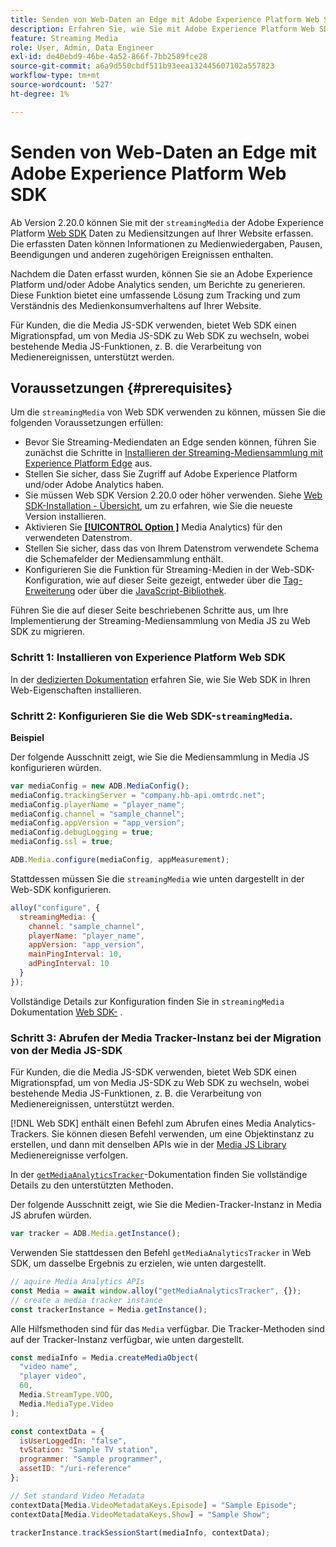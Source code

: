 ```yaml
---
title: Senden von Web-Daten an Edge mit Adobe Experience Platform Web SDK
description: Erfahren Sie, wie Sie mit Adobe Experience Platform Web SDK Streaming-Mediendaten von Adobe an Experience Platform Edge senden.
feature: Streaming Media
role: User, Admin, Data Engineer
exl-id: de40ebd9-46be-4a52-866f-7bb2589fce28
source-git-commit: a6a9d550cbdf511b93eea132445607102a557823
workflow-type: tm+mt
source-wordcount: '527'
ht-degree: 1%

---
```


# Senden von Web-Daten an Edge mit Adobe Experience Platform Web SDK

Ab Version 2.20.0 können Sie mit der `streamingMedia` der Adobe Experience Platform [Web SDK](https://experienceleague.adobe.com/de/docs/experience-platform/web-sdk/home) Daten zu Mediensitzungen auf Ihrer Website erfassen. Die erfassten Daten können Informationen zu Medienwiedergaben, Pausen, Beendigungen und anderen zugehörigen Ereignissen enthalten.

Nachdem die Daten erfasst wurden, können Sie sie an Adobe Experience Platform und/oder Adobe Analytics senden, um Berichte zu generieren. Diese Funktion bietet eine umfassende Lösung zum Tracking und zum Verständnis des Medienkonsumverhaltens auf Ihrer Website.

Für Kunden, die die Media JS-SDK verwenden, bietet Web SDK einen Migrationspfad, um von Media JS-SDK zu Web SDK zu wechseln, wobei bestehende Media JS-Funktionen, z. B. die Verarbeitung von Medienereignissen, unterstützt werden.

## Voraussetzungen {#prerequisites}

Um die `streamingMedia` von Web SDK verwenden zu können, müssen Sie die folgenden Voraussetzungen erfüllen:

* Bevor Sie Streaming-Mediendaten an Edge senden können, führen Sie zunächst die Schritte in [Installieren der Streaming-Mediensammlung mit Experience Platform Edge](/help/implementation/edge/implementation-edge.md) aus.
* Stellen Sie sicher, dass Sie Zugriff auf Adobe Experience Platform und/oder Adobe Analytics haben.
* Sie müssen Web SDK Version 2.20.0 oder höher verwenden. Siehe [Web SDK-Installation - Übersicht](https://experienceleague.adobe.com/de/docs/experience-platform/web-sdk/install/overview), um zu erfahren, wie Sie die neueste Version installieren.
* Aktivieren Sie **[[!UICONTROL Option ]](https://experienceleague.adobe.com/de/docs/experience-platform/datastreams/configure)** Media Analytics) für den verwendeten Datenstrom.
* Stellen Sie sicher, dass das von Ihrem Datenstrom verwendete Schema die Schemafelder der Mediensammlung enthält.
* Konfigurieren Sie die Funktion für Streaming-Medien in der Web-SDK-Konfiguration, wie auf dieser Seite gezeigt, entweder über die [Tag-Erweiterung](#tag-extension) oder über die [JavaScript-Bibliothek](#library).

Führen Sie die auf dieser Seite beschriebenen Schritte aus, um Ihre Implementierung der Streaming-Mediensammlung von Media JS zu Web SDK zu migrieren.

### Schritt 1: Installieren von Experience Platform Web SDK

In der [dedizierten Dokumentation](https://experienceleague.adobe.com/de/docs/experience-platform/web-sdk/install/overview) erfahren Sie, wie Sie Web SDK in Ihren Web-Eigenschaften installieren.

### Schritt 2: Konfigurieren Sie die Web SDK-`streamingMedia`.

**Beispiel**

Der folgende Ausschnitt zeigt, wie Sie die Mediensammlung in Media JS konfigurieren würden.

```javascript
var mediaConfig = new ADB.MediaConfig();
mediaConfig.trackingServer = "company.hb-api.omtrdc.net";
mediaConfig.playerName = "player_name";
mediaConfig.channel = "sample_channel";
mediaConfig.appVersion = "app_version";
mediaConfig.debugLogging = true;
mediaConfig.ssl = true;

ADB.Media.configure(mediaConfig, appMeasurement);
```

Stattdessen müssen Sie die `streamingMedia` wie unten dargestellt in der Web-SDK konfigurieren.

```js
alloy("configure", {
  streamingMedia: {
    channel: "sample_channel",
    playerName: "player_name",
    appVersion: "app_version",
    mainPingInterval: 10,
    adPingInterval: 10
  }
});
```

Vollständige Details zur Konfiguration finden Sie in `streamingMedia` Dokumentation [ Web SDK-](https://experienceleague.adobe.com/en/docs/experience-platform/web-sdk/commands/configure/streamingmedia) .

### Schritt 3: Abrufen der Media Tracker-Instanz bei der Migration von der Media JS-SDK

Für Kunden, die die Media JS-SDK verwenden, bietet Web SDK einen Migrationspfad, um von Media JS-SDK zu Web SDK zu wechseln, wobei bestehende Media JS-Funktionen, z. B. die Verarbeitung von Medienereignissen, unterstützt werden.

[!DNL Web SDK] enthält einen Befehl zum Abrufen eines Media Analytics-Trackers. Sie können diesen Befehl verwenden, um eine Objektinstanz zu erstellen, und dann mit denselben APIs wie in der [Media JS Library](https://adobe-marketing-cloud.github.io/media-sdks/reference/javascript_3x/APIReference.html) Medienereignisse verfolgen.

In der [`getMediaAnalyticsTracker`](https://experienceleague.adobe.com/en/docs/experience-platform/web-sdk/commands/getmediaanalyticstracker)-Dokumentation finden Sie vollständige Details zu den unterstützten Methoden.

Der folgende Ausschnitt zeigt, wie Sie die Medien-Tracker-Instanz in Media JS abrufen würden.

```javascript
var tracker = ADB.Media.getInstance();
```

Verwenden Sie stattdessen den Befehl `getMediaAnalyticsTracker` in Web SDK, um dasselbe Ergebnis zu erzielen, wie unten dargestellt.

```js
// aquire Media Analytics APIs
const Media = await window.alloy("getMediaAnalyticsTracker", {});
// create a media tracker instance
const trackerInstance = Media.getInstance();
```

Alle Hilfsmethoden sind für das `Media` verfügbar. Die Tracker-Methoden sind auf der Tracker-Instanz verfügbar, wie unten dargestellt.

```js
const mediaInfo = Media.createMediaObject(
  "video name",
  "player video",
  60,
  Media.StreamType.VOD,
  Media.MediaType.Video
);

const contextData = {
  isUserLoggedIn: "false",
  tvStation: "Sample TV station",
  programmer: "Sample programmer",
  assetID: "/uri-reference"
};

// Set standard Video Metadata
contextData[Media.VideoMetadataKeys.Episode] = "Sample Episode";
contextData[Media.VideoMetadataKeys.Show] = "Sample Show";

trackerInstance.trackSessionStart(mediaInfo, contextData);
```
